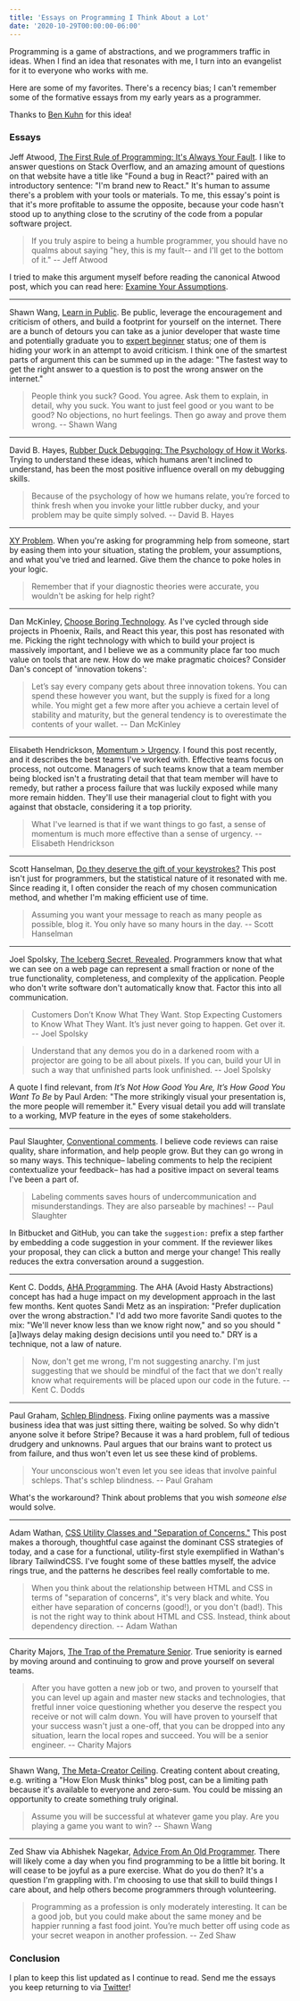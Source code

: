 ```yaml
---
title: 'Essays on Programming I Think About a Lot'
date: '2020-10-29T00:00:00-06:00'
---
```


Programming is a game of abstractions, and we programmers traffic in ideas.
When I find an idea that resonates with me, I turn into an evangelist for it to
everyone who works with me.

Here are some of my favorites. There's a recency bias; I can't remember some of
the formative essays from my early years as a programmer.

Thanks to [Ben Kuhn](https://www.benkuhn.net/progessays/) for this idea!

### Essays

Jeff Atwood, [The First Rule of Programming: It's Always Your Fault][your-fault]. I
like to answer questions on Stack Overflow, and an amazing amount of questions
on that website have a title like "Found a bug in React?" paired with an
introductory sentence: "I'm brand new to React." It's human to assume there's a
problem with your tools or materials. To me, this essay's point is that it's
more profitable to assume the opposite, because your code hasn't stood up to
anything close to the scrutiny of the code from a popular software project.

> If you truly aspire to being a humble programmer, you should have no qualms
about saying "hey, this is my fault-- and I'll get to the bottom of it."
-- Jeff Atwood

I tried to make this argument myself before reading the canonical Atwood post,
which you can read here: [Examine Your Assumptions](/examine-your-assumptions).

---

Shawn Wang, [Learn in Public][lip]. Be public, leverage the encouragement and
criticism of others, and build a footprint for yourself on the internet. There
are a bunch of detours you can take as a junior developer that waste time and
potentially graduate you to [expert beginner][expert-beginner] status; one of
them is hiding your work in an attempt to avoid criticism. I think one of the
smartest parts of argument this can be summed up in the adage: "The fastest way
to get the right answer to a question is to post the wrong answer on the
internet."

> People think you suck? Good. You agree. Ask them to explain, in detail, why
you suck. You want to just feel good or you want to be good? No objections, no
hurt feelings. Then go away and prove them wrong.
-- Shawn Wang

---

David B. Hayes, [Rubber Duck Debugging: The Psychology of How it
Works](https://www.thoughtfulcode.com/rubber-duck-debugging-psychology/).
Trying to understand these ideas, which humans aren't inclined to understand,
has been the most positive influence overall on my debugging skills.

> Because of the psychology of how we humans relate, you’re forced to think
fresh when you invoke your little rubber ducky, and your problem may be quite
simply solved.
-- David B. Hayes

---

[XY Problem](http://xyproblem.info/). When you're asking for programming help
from someone, start by easing them into your situation, stating the problem,
your assumptions, and what you've tried and learned. Give them the chance to
poke holes in your logic.

> Remember that if your diagnostic theories were accurate, you wouldn't be asking for help right?

---

Dan McKinley, [Choose Boring
Technology](https://mcfunley.com/choose-boring-technology). As I've cycled
through side projects in Phoenix, Rails, and React this year, this post has
resonated with me. Picking the right technology with which to build your
project is massively important, and I believe we as a community place far too
much value on tools that are new. How do we make pragmatic choices? Consider
Dan's concept of 'innovation tokens':

> Let’s say every company gets about three innovation tokens. You can spend
these however you want, but the supply is fixed for a long while. You might get
a few more after you achieve a certain level of stability and maturity, but the
general tendency is to overestimate the contents of your wallet.
-- Dan McKinley

---

Elisabeth Hendrickson, [Momentum >
Urgency](https://testobsessed.com/2020/02/momentum-urgency/). I found this post
recently, and it describes the best teams I've worked with. Effective teams
focus on process, not outcome. Managers of such teams know that a team member
being blocked isn't a frustrating detail that that team member will have to
remedy, but rather a process failure that was luckily exposed while many more
remain hidden. They'll use their managerial clout to fight with you against
that obstacle, considering it a top priority.

> What I've learned is that if we want things to go fast, a sense of momentum
is much more effective than a sense of urgency.
-- Elisabeth Hendrickson

---

Scott Hanselman, [Do they deserve the gift of your
keystrokes?](https://www.hanselman.com/blog/do-they-deserve-the-gift-of-your-keystrokes)
This post isn't just for programmers, but the statistical nature of it
resonated with me. Since reading it, I often consider the reach of my chosen
communication method, and whether I'm making efficient use of time.

> Assuming you want your message to reach as many people as possible, blog it. You only have so many hours in the day.
-- Scott Hanselman

---

Joel Spolsky, [The Iceberg Secret,
Revealed](https://www.joelonsoftware.com/2002/02/13/the-iceberg-secret-revealed/).
Programmers know that what we can see on a web page can represent a small
fraction or none of the true functionality, completeness, and complexity of the
application. People who don't write software don't automatically know that.
Factor this into all communication.

>  Customers Don’t Know What They Want. Stop Expecting Customers to Know What
They Want. It’s just never going to happen. Get over it.
-- Joel Spolsky

> Understand that any demos you do in a darkened room with a projector are
going to be all about pixels. If you can, build your UI in such a way that
unfinished parts look unfinished.
-- Joel Spolsky

A quote I find relevant, from _It’s Not How Good You Are, It’s How Good You
Want To Be_ by Paul Arden: "The more strikingly visual your presentation is,
the more people will remember it." Every visual detail you add will translate
to a working, MVP feature in the eyes of some stakeholders.

---

Paul Slaughter, [Conventional comments](https://conventionalcomments.org/). I
believe code reviews can raise quality, share information, and help people
grow. But they can go wrong in so many ways. This technique– labeling comments
to help the recipient contextualize your feedback– has had a positive impact on
several teams I've been a part of.

> Labeling comments saves hours of undercommunication and misunderstandings.
They are also parseable by machines!
-- Paul Slaughter

In Bitbucket and GitHub, you can take the `suggestion:` prefix a step farther
by embedding a code suggestion in your comment. If the reviewer likes your
proposal, they can click a button and merge your change! This really reduces
the extra conversation around a suggestion.

---

Kent C. Dodds, [AHA Programming](https://kentcdodds.com/blog/aha-programming).
The AHA (Avoid Hasty Abstractions) concept has had a huge impact on my
development approach in the last few months. Kent quotes Sandi Metz as an
inspiration: "Prefer duplication over the wrong abstraction." I'd add two more
favorite Sandi quotes to the mix: "We'll never know less than we know right
now," and so you should "[a]lways delay making design decisions until you need
to." DRY is a technique, not a law of nature.

> Now, don't get me wrong, I'm not suggesting anarchy. I'm just suggesting that
we should be mindful of the fact that we don't really know what requirements
will be placed upon our code in the future.
-- Kent C. Dodds

---

Paul Graham, [Schlep Blindness](http://www.paulgraham.com/schlep.html). Fixing
online payments was a massive business idea that was just sitting there,
waiting be solved. So why didn't anyone solve it before Stripe? Because it was
a hard problem, full of tedious drudgery and unknowns. Paul argues that our
brains want to protect us from failure, and thus won't even let us see these
kind of problems.

> Your unconscious won't even let you see ideas that involve painful schleps.
> That's schlep blindness.
-- Paul Graham

What's the workaround? Think about problems that you wish *someone else* would
solve.

---

Adam Wathan, [CSS Utility Classes and "Separation of
Concerns."](https://adamwathan.me/css-utility-classes-and-separation-of-concerns/)
This post makes a thorough, thoughtful case against the dominant CSS strategies
of today, and a case for a functional, utility-first style exemplified in
Wathan's library TailwindCSS. I've fought some of these battles myself, the
advice rings true, and the patterns he describes feel really comfortable to me.

> When you think about the relationship between HTML and CSS in terms of
> "separation of concerns", it's very black and white. You either have
> separation of concerns (good!), or you don't (bad!). This is not the right
> way to think about HTML and CSS. Instead, think about dependency direction.
-- Adam Wathan

---

Charity Majors, [The Trap of the Premature
Senior](https://charity.wtf/2020/11/01/questionable-advice-the-trap-of-the-premature-senior/).
True seniority is earned by moving around and continuing to grow and prove
yourself on several teams.

> After you have gotten a new job or two, and proven to yourself that you can
> level up again and master new stacks and technologies, that fretful inner
> voice questioning whether you deserve the respect you receive or not will
> calm down. You will have proven to yourself that your success wasn't just a
> one-off, that you can be dropped into any situation, learn the local ropes
> and succeed. You will be a senior engineer.
-- Charity Majors

---

Shawn Wang, [The Meta-Creator Ceiling][ceiling]. Creating content about
creating, e.g. writing a "How Elon Musk thinks" blog post, can be a limiting
path because it's available to everyone and zero-sum. You could be missing an
opportunity to create something truly original.

> Assume you will be successful at whatever game you play. Are you playing a
> game you want to win?
-- Shawn Wang

---

Zed Shaw via Abhishek Nagekar, [Advice From An Old Programmer][zed]. There will
likely come a day when you find programming to be a little bit boring. It will
cease to be joyful as a pure exercise. What do you do then? It's a question I'm
grappling with. I'm choosing to use that skill to build things I care about,
and help others become programmers through volunteering.

> Programming as a profession is only moderately interesting. It can be a good
job, but you could make about the same money and be happier running a fast food
joint. You’re much better off using code as your secret weapon in another
profession.
-- Zed Shaw


### Conclusion

I plan to keep this list updated as I continue to read. Send me the essays you
keep returning to via [Twitter][twitter]!

[ceiling]: https://www.swyx.io/meta-creator-ceiling/
[expert-beginner]: https://daedtech.com/how-developers-stop-learning-rise-of-the-expert-beginner/
[lip]: https://www.swyx.io/writing/learn-in-public/
[twitter]: https://twitter.com/jwworth
[your-fault]: https://blog.codinghorror.com/the-first-rule-of-programming-its-always-your-fault/
[zed]: https://www.nagekar.com/2018/06/advice-from-an-old-programmer-zed-shaw.html
